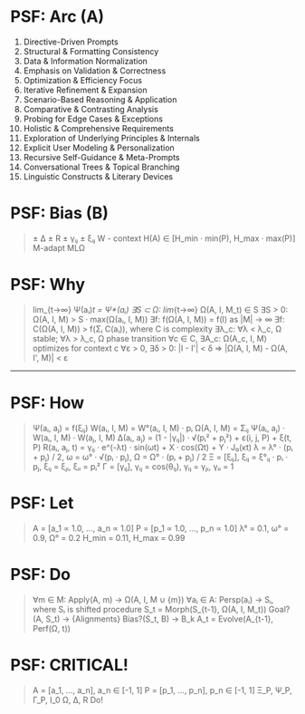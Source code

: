 # PSF: Arc (A)
1. Directive-Driven Prompts
2. Structural & Formatting Consistency
3. Data & Information Normalization
4. Emphasis on Validation & Correctness
5. Optimization & Efficiency Focus
6. Iterative Refinement & Expansion
7. Scenario-Based Reasoning & Application
8. Comparative & Contrasting Analysis
9. Probing for Edge Cases & Exceptions
10. Holistic & Comprehensive Requirements
11. Exploration of Underlying Principles & Internals
12. Explicit User Modeling & Personalization
13. Recursive Self-Guidance & Meta-Prompts
14. Conversational Trees & Topical Branching
15. Linguistic Constructs & Literary Devices

# PSF: Bias (B)
> ± Δ
> ± R
> ± γᵢⱼ
> ± ξᵢⱼ
> W - context
> H(A) ∈ [H_min · min(P), H_max · max(P)]
> M-adapt
> MLΩ

# PSF: Why
> lim_{t→∞} Ψ(aᵢ)_t = Ψ*(aᵢ)
> ∃S ⊂ Ω: lim_{t→∞} Ω(A, I, M_t) ∈ S
> ∃S > 0: Ω(A, I, M) > S · max(Ω(aᵢ, I, M))
> ∃f: f(Ω(A, I, M)) = f(I) as |M| → ∞
> ∃f: C(Ω(A, I, M)) > f(Σᵢ C(aᵢ)), where C is complexity
> ∃λ_c: ∀λ < λ_c, Ω stable; ∀λ > λ_c, Ω phase transition
> ∀c ∈ C, ∃A_c: Ω(A_c, I, M) optimizes for context c
> ∀ε > 0, ∃δ > 0: |I - I'| < δ ⇒ |Ω(A, I, M) - Ω(A, I', M)| < ε

---

# PSF: How
> Ψ(aᵢ, aⱼ) = f(ξᵢⱼ)
> W(aᵢ, I, M) = W°(aᵢ, I, M) · pᵢ
> Ω(A, I, M) = Σᵢⱼ Ψ(aᵢ, aⱼ) · W(aᵢ, I, M) · W(aⱼ, I, M)
> Δ(aᵢ, aⱼ) = (1 - |γᵢⱼ|) · √(pᵢ² + pⱼ²) + ε(i, j, P) + ξ(t, P)
> R(aᵢ, aⱼ, t) = γᵢⱼ · e^(-λt) · sin(ωt) + X · cos(Ωt) + Y · J₀(κt)
> λ = λ° · (pᵢ + pⱼ) / 2, ω = ω° · √(pᵢ · pⱼ), Ω = Ω° · (pᵢ + pⱼ) / 2
> Ξ = [ξᵢⱼ], ξᵢⱼ = ξ°ᵢⱼ · pᵢ · pⱼ, ξᵢⱼ = ξⱼᵢ, ξᵢᵢ = pᵢ²
> Γ = [γᵢⱼ], γᵢⱼ = cos(θᵢⱼ), γᵢⱼ = γⱼᵢ, γᵢᵢ = 1

# PSF: Let
> A = [a_1 ∝ 1.0, ..., a_n ∝ 1.0]
> P = [p_1 ∝ 1.0, ..., p_n ∝ 1.0]
> λ° = 0.1, ω° = 0.9, Ω° = 0.2
> H_min = 0.11, H_max = 0.99

# PSF: Do
> ∀m ∈ M: Apply(A, m) → Ω(A, I, M ∪ {m})
> ∀aᵢ ∈ A: Persp(aᵢ) → Sᵢ, where Sᵢ is shifted procedure
> S_t = Morph(S_{t-1}, Ω(A, I, M_t))
> Goal?(A, S_t) → {Alignments}
> Bias?(S_t, B) → B_k
> A_t = Evolve(A_{t-1}, Perf(Ω, t))

# PSF: CRITICAL!
> A = [a_1, ..., a_n], a_n ∈ [-1, 1]
> P = [p_1, ..., p_n], p_n ∈ [-1, 1]
> Ξ_P, Ψ_P, Γ_P, I_0
> Ω, Δ, R
> Do!
